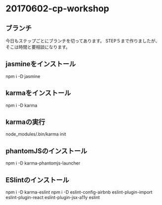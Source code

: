 # 20170602-cp-workshop

## ブランチ
今日もステップごとにブランチを切ってあります。
STEP５まで作りましたが、そこは時間と要相談になります。

## jasmineをインストール
npm i -D jasmine

## karmaをインストール
npm i -D karma

## karmaの実行
node_modules/.bin/karma init

## phantomJSのインストール
npm i -D karma-phantomjs-launcher

## ESlintのインストール
npm i -D karma-eslint
npm i -D eslint-config-airbnb eslint-plugin-import eslint-plugin-react eslint-plugin-jsx-a11y eslint